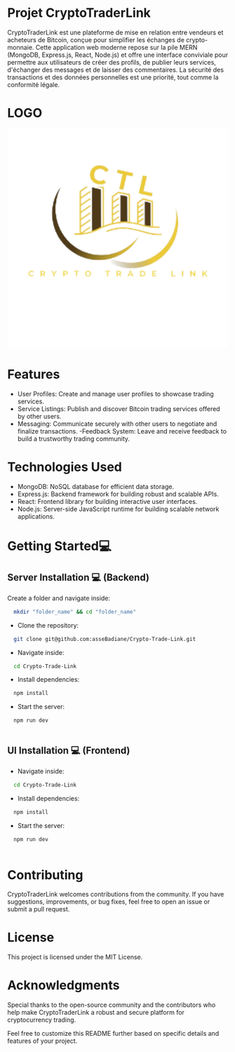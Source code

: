# Projet CryptoTraderLink

CryptoTraderLink est une plateforme de mise en relation entre vendeurs et acheteurs de Bitcoin, 
conçue pour simplifier les échanges de crypto-monnaie. Cette application web moderne repose sur 
la pile MERN (MongoDB, Express.js, React, Node.js) et offre une interface conviviale pour 
permettre aux utilisateurs de créer des profils, de publier leurs services, d'échanger des messages
et de laisser des commentaires. La sécurité des transactions et des données 
personnelles est une priorité, tout comme la conformité légale.

# LOGO
<p align="center">
<img src="./Crypto-Trade-Link/src/assets/logo.png" width="500" alt="accessibility text">
</p>

# Features
- User Profiles: Create and manage user profiles to showcase trading services.
- Service Listings: Publish and discover Bitcoin trading services offered by other users.
- Messaging: Communicate securely with other users to negotiate and finalize transactions.
-Feedback System: Leave and receive feedback to build a trustworthy trading community.

# Technologies Used
- MongoDB: NoSQL database for efficient data storage.
- Express.js: Backend framework for building robust and scalable APIs.
- React: Frontend library for building interactive user interfaces.
- Node.js: Server-side JavaScript runtime for building scalable network applications.

#  Getting Started💻 
## Server Installation 💻 (Backend)
Create a folder and navigate inside:
```bash
  mkdir "folder_name" && cd "folder_name"
```
- Clone the repository: 

```bash
  git clone git@github.com:asseBadiane/Crypto-Trade-Link.git
```  
- Navigate inside: 

```bash
  cd Crypto-Trade-Link
```
- Install dependencies: 

```bash
  npm install 
```    
- Start the server:

```bash
  npm run dev
  
```

## UI Installation 💻 (Frontend)
- Navigate inside:

```bash
  cd Crypto-Trade-Link
```
- Install dependencies:

```bash
  npm install 
```    
- Start the server: 

```bash
  npm run dev
  
```
# Contributing
CryptoTraderLink welcomes contributions from the community. If you have suggestions, improvements, or bug fixes, feel free to open an issue or submit a pull request.

# License
This project is licensed under the MIT License.

# Acknowledgments
Special thanks to the open-source community and the contributors who help make CryptoTraderLink a robust and secure platform for cryptocurrency trading.

Feel free to customize this README further based on specific details and features of your project.
